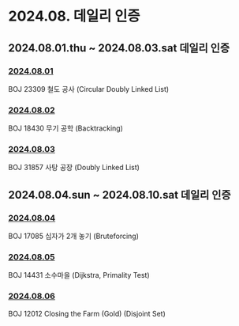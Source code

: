 # 2024.08. 데일리 인증

## 2024.08.01.thu ~ 2024.08.03.sat 데일리 인증

### [2024.08.01](https://github.com/jwelyl/daily_certification/blob/main/2024/08/01/24_08_01_daily_certification.md)
BOJ 23309 철도 공사 (Circular Doubly Linked List)

### [2024.08.02](https://github.com/jwelyl/daily_certification/blob/main/2024/08/02/24_08_02_daily_certification.md)
BOJ 18430 무기 공학 (Backtracking)

### [2024.08.03](https://github.com/jwelyl/daily_certification/blob/main/2024/08/03/24_08_03_daily_certification.md)
BOJ 31857 사탕 공장 (Doubly Linked List)

## 2024.08.04.sun ~ 2024.08.10.sat 데일리 인증

### [2024.08.04](https://github.com/jwelyl/daily_certification/blob/main/2024/08/04/24_08_04_daily_certification.md)
BOJ 17085 십자가 2개 놓기 (Bruteforcing)

### [2024.08.05](https://github.com/jwelyl/daily_certification/blob/main/2024/08/05/24_08_05_daily_certification.md)
BOJ 14431 소수마을 (Dijkstra, Primality Test)

### [2024.08.06](https://github.com/jwelyl/daily_certification/blob/main/2024/08/06/24_08_06_daily_certification.md)
BOJ 12012 Closing the Farm (Gold) (Disjoint Set)